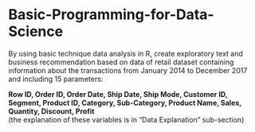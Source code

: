 # Basic-Programming-for-Data-Science

By using basic technique data analysis in R, create exploratory text and business recommendation based on data of retail dataset containing information about the transactions from January 2014 to December 2017 and including 15 parameters:  <br /> 

**Row ID, Order ID, Order Date, Ship Date, Ship Mode, Customer ID, Segment, Product ID, Category, Sub-Category, Product Name, Sales, Quantity, Discount, Profit**<br />
(the explanation of these variables is in “Data Explanation” sub-section)
